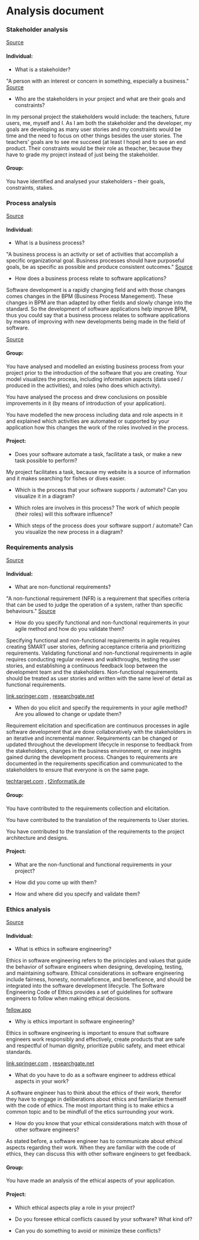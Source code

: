 # Analysis document
### Stakeholder analysis
[Source](https://fhict.instructure.com/courses/13025/pages/stakeholder-analysis-who-has-a-stake-in-the-project-and-in-the-software?module_item_id=916361)
#### Individual:
* What is a stakeholder?

"A person with an interest or concern in something, especially a business." [Source](https://languages.oup.com/google-dictionary-en/)

* Who are the stakeholders in your project and what are their goals and constraints?

In my personal project the stakeholders would include: the teachers, future users, me, myself and I.
As I am both the stakeholder and the developer, my goals are developing as many user stories and my constraints would be time and the need to focus on other things besides the user stories.
The teachers' goals are to see me succeed (at least I hope) and to see an end product.
Their constraints would be their role as theacher, because they have to grade my project instead of just being the stakeholder.

#### Group:
You have identified and analysed your stakeholders – their goals, constraints, stakes.

### Process analysis
[Source](https://fhict.instructure.com/courses/13025/pages/process-analysis-which-processes-are-supported-by-your-software?module_item_id=916362)
#### Individual:
* What is a business process?

"A business process is an activity or set of activities that accomplish a specific organizational goal. 
Business processes should have purposeful goals, be as specific as possible and produce consistent outcomes."
[Source](https://www.techtarget.com/searchcio/definition/business-process)

* How does a business process relate to software applications?

Software development is a rapidly changing field and with those changes comes changes in the BPM (Business Process Manegement).
These changes in BPM are than adapted by other fields and slowly change into the standard. 
So the development of software applications help improve BPM, thus you could say that a business process relates to software applications by means of improving with new developments being made in the field of software. 

[Source](https://itchronicles.com/business-process-management/business-process-management-in-software-companies/)

#### Group:
You have analysed and modelled an existing business process from your project prior to the introduction of the software that you are creating. Your model visualizes the process, including information aspects (data used / produced in the activities), and roles (who does which activity).

You have analysed the process and drew conclusions on possible improvements in it (by means of introduction of your application).

You have modelled the new process including data and role aspects in it and explained which activities are automated or supported by your application how this changes the work of the roles involved in the process.


#### Project:
* Does your software automate a task, facilitate a task, or make a new task possible to perform?

My project facilitates a task, because my website is a source of information and it makes searching for fishes or dives easier.

* Which is the process that your software supports / automate? Can you visualize it in a diagram?

* Which roles are involves in this process? The work of which people (their roles) will this software influence?

* Which steps of the process does your software support / automate? Can you visualize the new process in a diagram?

 
### Requirements analysis
[Source](https://fhict.instructure.com/courses/13025/pages/requirements-analysis-what-do-you-have-to-make?module_item_id=916363)
#### Individual:
* What are non-functional requirements?

"A non-functional requirement (NFR) is a requirement that specifies criteria that can be used to judge the operation of a system, rather than specific behaviours."
[Source](https://en.wikipedia.org/wiki/Non-functional_requirement)

* How do you specify functional and non-functional requirements in your agile method and how do you validate them?

Specifying functional and non-functional requirements in agile requires creating SMART user stories, defining acceptance criteria and prioritizing requirements. Validating functional and non-functional requirements in agile requires conducting regular reviews and walkthroughs, testing the user stories, and establishing a continuous feedback loop between the development team and the stakeholders. 
Non-functional requirements should be treated as user stories and written with the same level of detail as functional requirements.

[link.springer.com](https://link.springer.com/chapter/10.1007/978-3-030-67084-9_6) ,
[researchgate.net](https://www.researchgate.net/publication/353752219_Managing_non-functional_requirements_in_agile_software_development)

* When do you elicit and specify the requirements in your agile method? Are you allowed to change or update them?

Requirement elicitation and specification are continuous processes in agile software development that are done collaboratively with the stakeholders in an iterative and incremental manner. Requirements can be changed or updated throughout the development lifecycle in response to feedback from the stakeholders, changes in the business environment, or new insights gained during the development process. Changes to requirements are documented in the requirements specification and communicated to the stakeholders to ensure that everyone is on the same page.

[techtarget.com](https://www.techtarget.com/searchsoftwarequality/tip/7-techniques-for-better-Agile-requirements-gathering) ,
[t2informatik.de](https://t2informatik.de/en/blog/requirements-specifications-in-an-agile-environment/)

#### Group:
You have contributed to the requirements collection and elicitation.

You have contributed to the translation of the requirements to User stories.

You have contributed to the translation of the requirements to the project architecture and designs.


#### Project:
* What are the non-functional and functional requirements in your project?

* How did you come up with them?

* How and where did you specify and validate them?


### Ethics analysis
[Source](https://fhict.instructure.com/courses/13025/pages/ethics-analysis-do-you-think-about-ethical-consequences-from-the-software-you-make?module_item_id=916364)
#### Individual:
* What is ethics in software engineering?

Ethics in software engineering refers to the principles and values that guide the behavior of software engineers when designing, developing, testing, and maintaining software. Ethical considerations in software engineering include fairness, honesty, nonmaleficence, and beneficence, and should be integrated into the software development lifecycle. The Software Engineering Code of Ethics provides a set of guidelines for software engineers to follow when making ethical decisions.

[fellow.app](https://fellow.app/blog/engineering/engineering-everything-you-need-to-know-about-software-engineering-ethics/)

* Why is ethics important in software engineering?

Ethics in software engineering is important to ensure that software engineers work responsibly and effectively, create products that are safe and respectful of human dignity, prioritize public safety, and meet ethical standards.

[link.springer.com](https://link.springer.com/article/10.1007/s11948-015-9665-x) ,
[researchgate.net](https://www.researchgate.net/publication/227991826_Software_Engineering_Ethics)

* What do you have to do as a software engineer to address ethical aspects in your work?

A software engineer has to think about the ethics of their work, therefor they have to engage in deliberations about ethics and familiarize themself with the code of ethics. 
The most important thing is to make ethics a common topic and to be mindfull of the etics surrounding your work. 

* How do you know that your ethical considerations match with those of other software engineers?

As stated before, a software engineer has to communicate about ethical aspects regarding their work. 
When they are familiar with the code of ethics, they can discuss this with other software engineers to get feedback.

#### Group:
You have made an analysis of the ethical aspects of your application.

#### Project:
* Which ethical aspects play a role in your project?

* Do you foresee ethical conflicts caused by your software? What kind of?

* Can you do something to avoid or minimize these conflicts?
